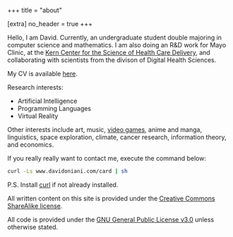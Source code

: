 +++
title = "about"

[extra]
no_header = true
+++

Hello, I am David. Currently, an undergraduate student double majoring in
computer science and mathematics. I am also doing an R&D work for Mayo Clinic, at the
[Kern Center for the Science of Health Care Delivery](https://www.mayo.edu/research/centers-programs/robert-d-patricia-e-kern-center-science-health-care-delivery/about),
and collaborating with scientists from the divison of Digital Health Sciences.

My CV is available [here](cv.pdf).

Research interests:

- Artificial Intelligence
- Programming Languages
- Virtual Reality

Other interests include art, music, [video games](https://www.davidoniani.com/gaming),
anime and manga, linguistics, space exploration, climate, cancer research,
information theory, and economics.

If you really really want to contact me, execute the command below:

```sh
curl -Ls www.davidoniani.com/card | sh
```

P.S. Install [curl](https://curl.haxx.se/docs/install.html) if not already
installed.

All written content on this site is provided under the
[Creative Commons ShareAlike license](https://creativecommons.org/licenses/by-sa/2.5/).

All code is provided under the
[GNU General Public License v3.0](https://www.gnu.org/licenses/gpl-3.0.en.html)
unless otherwise stated.
